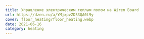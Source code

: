 ```yaml
---
title: Управление электрическим теплым полом на Wiren Board
url: https://dzen.ru/a/YMjxpvZDS3QA0t9y
cover: floor_heating/floor_heating.webp
date: 2021-06-16
category: heating
---
```

